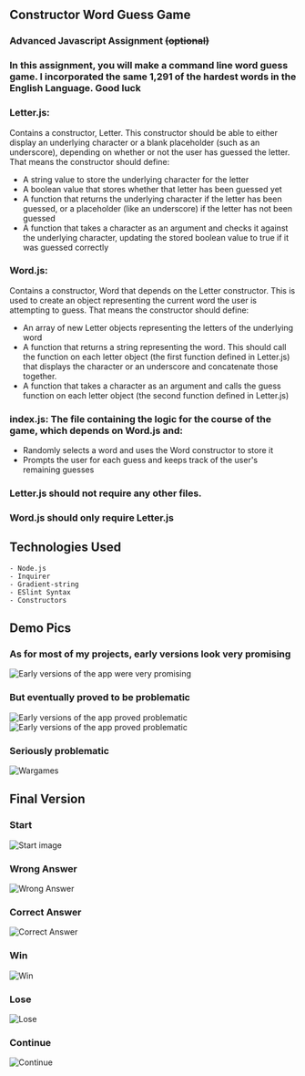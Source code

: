 ## Constructor Word Guess Game

### Advanced Javascript Assignment ~~(optional)~~

### In this assignment, you will make a command line word guess game. I incorporated the same 1,291 of the hardest words in the English Language. Good luck

### Letter.js: 
Contains a constructor, Letter. This constructor should be able to either display an underlying character or a blank placeholder (such as an underscore), depending on whether or not the user has guessed the letter. That means the constructor should define:
- A string value to store the underlying character for the letter
- A boolean value that stores whether that letter has been guessed yet
- A function that returns the underlying character if the letter has been guessed, or a placeholder (like an underscore) if the letter has not been guessed
- A function that takes a character as an argument and checks it against the underlying character, updating the stored boolean value to true if it was guessed correctly



### Word.js: 
Contains a constructor, Word that depends on the Letter constructor. This is used to create an object representing the current word the user is attempting to guess. That means the constructor should define:
- An array of new Letter objects representing the letters of the underlying word
- A function that returns a string representing the word. This should call the function on each letter object (the first function defined in Letter.js) that displays the character or an underscore and concatenate those together.
- A function that takes a character as an argument and calls the guess function on each letter object (the second function defined in Letter.js)



### index.js: The file containing the logic for the course of the game, which depends on Word.js and:
- Randomly selects a word and uses the Word constructor to store it
- Prompts the user for each guess and keeps track of the user's remaining guesses

### Letter.js should not require any other files.

### Word.js should only require Letter.js

## Technologies Used
    - Node.js
    - Inquirer
    - Gradient-string
    - ESlint Syntax
    - Constructors

## Demo Pics

### As for most of my projects, early versions look very promising
![Early versions of the app were very promising](assets/images/tron1.gif)

### But eventually proved to be problematic
![Early versions of the app proved problematic](assets/images/tron2.gif)
![Early versions of the app proved problematic](assets/images/tron4.gif)

### Seriously problematic
![Wargames](assets/images/wargames.webp)

## Final Version

### Start
![Start image](assets/images/start.PNG)


### Wrong Answer
![Wrong Answer](assets/images/wrong.PNG)


### Correct Answer
![Correct Answer](assets/images/correct.PNG)


### Win
![Win](assets/images/win.PNG)


### Lose
![Lose](assets/images/lost.PNG)


### Continue
![Continue](assets/images/continue.PNG)
